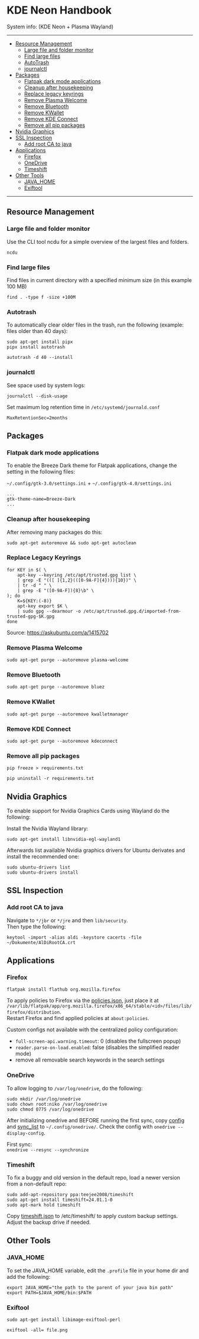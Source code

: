 # KDE Neon Handbook

System info: (KDE Neon + Plasma Wayland)

---

- [Resource Management](#resource-management)
  - [Large file and folder monitor](#large-file-and-folder-monitor)
  - [Find large files](#find-large-files)
  - [AutoTrash](#autotrash)
  - [journalctl](#journalctl)
- [Packages](#packages)
  - [Flatpak dark mode applications](#flatpak-dark-mode-applications)
  - [Cleanup after housekeeping](#cleanup-after-housekeeping)
  - [Replace legacy keyrings](#replace-legacy-keyrings)
  - [Remove Plasma Welcome](#remove-plasma-welcome)
  - [Remove Bluetooth](#remove-bluetooth)
  - [Remove KWallet](#remove-kwallet)
  - [Remove KDE Connect](#remove-kde-connect)
  - [Remove all pip packages](#remove-all-pip-packages)
- [Nvidia Graphics](#nvidia-graphics)
- [SSL Inspection](#ssl-inspection)
  - [Add root CA to java](#add-root-ca-to-java)
- [Applications](#applications)
  - [Firefox](#firefox)
  - [OneDrive](#onedrive)
  - [Timeshift](#timeshift)
- [Other Tools](#other-tools)
  - [JAVA_HOME](#java_home)
  - [Exiftool](#exiftool)

---

## Resource Management

### Large file and folder monitor

Use the CLI tool ncdu for a simple overview of the largest files and folders.

```shell
ncdu
```

### Find large files

Find files in current directory with a specified minimum size (in this example 100 MB)

```shell
find . -type f -size +100M
```

### Autotrash

To automatically clear older files in the trash, run the following (example: files older than 40 days):

```shell
sudo apt-get install pipx
pipx install autotrash
```

```shell
autotrash -d 40 --install
```

### journalctl

See space used by system logs:

```shell
journalctl --disk-usage
```

Set maximum log retention time in `/etc/systemd/journald.conf`

```
MaxRetentionSec=2months
```

## Packages

### Flatpak dark mode applications

To enable the Breeze Dark theme for Flatpak applications, change the setting in the following files:

`~/.config/gtk-3.0/settings.ini` + `~/.config/gtk-4.0/settings.ini`
```
...
gtk-theme-name=Breeze-Dark
...
```

### Cleanup after housekeeping

After removing many packages do this:

```shell
sudo apt-get autoremove && sudo apt-get autoclean
```

### Replace Legacy Keyrings

```shell
for KEY in $( \
    apt-key --keyring /etc/apt/trusted.gpg list \
    | grep -E "(([ ]{1,2}(([0-9A-F]{4}))){10})" \
    | tr -d " " \
    | grep -E "([0-9A-F]){8}\b" \
); do
    K=${KEY:(-8)}
    apt-key export $K \
    | sudo gpg --dearmour -o /etc/apt/trusted.gpg.d/imported-from-trusted-gpg-$K.gpg
done
```

Source: https://askubuntu.com/a/1415702

### Remove Plasma Welcome

```shell
sudo apt-get purge --autoremove plasma-welcome
```

### Remove Bluetooth

```shell
sudo apt-get purge --autoremove bluez
```

### Remove KWallet

```shell
sudo apt-get purge --autoremove kwalletmanager
```

### Remove KDE Connect

```shell
sudo apt-get purge --autoremove kdeconnect
```

### Remove all pip packages

```shell
pip freeze > requirements.txt
```

```shell
pip uninstall -r requirements.txt
```

## Nvidia Graphics

To enable support for Nvidia Graphics Cards using Wayland do the following:

Install the Nvidia Wayland library:

```shell
sudo apt-get install libnvidia-egl-wayland1
```

Afterwards list available Nvidia graphics drivers for Ubuntu derivates and install the recommended one:

```shell
sudo ubuntu-drivers list
sudo ubuntu-drivers install
```

## SSL Inspection

### Add root CA to java

Navigate to `*/jbr` or `*/jre` and then `lib/security`.  
Then type the following:

```shell
keytool -import -alias aldi -keystore cacerts -file ~/Dokumente/AlDiRootCA.crt
```

## Applications

### Firefox

```shell
flatpak install flathub org.mozilla.firefox
```

To apply policies to Firefox via the [policies.json](firefox/policies.json), just place it at `/var/lib/flatpak/app/org.mozilla.firefox/x86_64/stable/<id>/files/lib/firefox/distribution`.  
Restart Firefox and find applied policies at `about:policies`.

Custom configs not available with the centralized policy configuration:

- `full-screen-api.warning.timeout`: 0 (disables the fullscreen popup)
- `reader.parse-on-load.enabled`: false (disables the simplified reader mode)
- remove all removable search keywords in the search settings

### OneDrive

To allow logging to `/var/log/onedrive`, do the following:

```shell
sudo mkdir /var/log/onedrive
sudo chown root:niko /var/log/onedrive
sudo chmod 0775 /var/log/onedrive
```

After initializing onedrive and BEFORE running the first sync, copy [config](onedrive/config) and [sync_list](onedrive/sync_list) to `~/.config/onedrive/`. Check the config with `onedrive --display-config`.

First sync:  
`onedrive --resync --synchronize`

### Timeshift

To fix a buggy and old version in the default repo, load a newer version from a non-default repo:
```shell
sudo add-apt-repository ppa:teejee2008/timeshift
sudo apt-get install timeshift=24.01.1-0
sudo apt-mark hold timeshift
```

Copy [timeshift.json](timeshift/timeshift.json) to /etc/timeshift/ to apply custom backup settings.  
Adjust the backup drive if needed.

## Other Tools

### JAVA_HOME

To set the JAVA_HOME variable, edit the `.profile` file in your home dir and add the following:

```shell
export JAVA_HOME="the path to the parent of your java bin path"
export PATH=$JAVA_HOME/bin:$PATH
```

### Exiftool

```shell
sudo apt-get install libimage-exiftool-perl
```

```shell
exiftool -all= file.png
```

